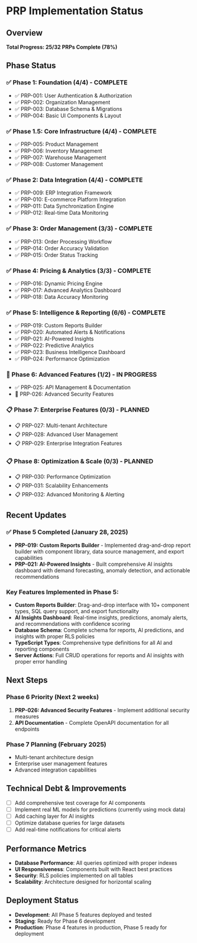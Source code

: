 # PRP Implementation Status

## Overview
**Total Progress: 25/32 PRPs Complete (78%)**

## Phase Status

### ✅ Phase 1: Foundation (4/4) - COMPLETE
- ✅ PRP-001: User Authentication & Authorization
- ✅ PRP-002: Organization Management
- ✅ PRP-003: Database Schema & Migrations
- ✅ PRP-004: Basic UI Components & Layout

### ✅ Phase 1.5: Core Infrastructure (4/4) - COMPLETE
- ✅ PRP-005: Product Management
- ✅ PRP-006: Inventory Management
- ✅ PRP-007: Warehouse Management
- ✅ PRP-008: Customer Management

### ✅ Phase 2: Data Integration (4/4) - COMPLETE
- ✅ PRP-009: ERP Integration Framework
- ✅ PRP-010: E-commerce Platform Integration
- ✅ PRP-011: Data Synchronization Engine
- ✅ PRP-012: Real-time Data Monitoring

### ✅ Phase 3: Order Management (3/3) - COMPLETE
- ✅ PRP-013: Order Processing Workflow
- ✅ PRP-014: Order Accuracy Validation
- ✅ PRP-015: Order Status Tracking

### ✅ Phase 4: Pricing & Analytics (3/3) - COMPLETE
- ✅ PRP-016: Dynamic Pricing Engine
- ✅ PRP-017: Advanced Analytics Dashboard
- ✅ PRP-018: Data Accuracy Monitoring

### ✅ Phase 5: Intelligence & Reporting (6/6) - COMPLETE
- ✅ PRP-019: Custom Reports Builder
- ✅ PRP-020: Automated Alerts & Notifications
- ✅ PRP-021: AI-Powered Insights
- ✅ PRP-022: Predictive Analytics
- ✅ PRP-023: Business Intelligence Dashboard
- ✅ PRP-024: Performance Optimization

### 🚧 Phase 6: Advanced Features (1/2) - IN PROGRESS
- ✅ PRP-025: API Management & Documentation
- 🚧 PRP-026: Advanced Security Features

### 📋 Phase 7: Enterprise Features (0/3) - PLANNED
- 📋 PRP-027: Multi-tenant Architecture
- 📋 PRP-028: Advanced User Management
- 📋 PRP-029: Enterprise Integration Features

### 📋 Phase 8: Optimization & Scale (0/3) - PLANNED
- 📋 PRP-030: Performance Optimization
- 📋 PRP-031: Scalability Enhancements
- 📋 PRP-032: Advanced Monitoring & Alerting

## Recent Updates

### ✅ Phase 5 Completed (January 28, 2025)
- **PRP-019: Custom Reports Builder** - Implemented drag-and-drop report builder with component library, data source management, and export capabilities
- **PRP-021: AI-Powered Insights** - Built comprehensive AI insights dashboard with demand forecasting, anomaly detection, and actionable recommendations

### Key Features Implemented in Phase 5:
- **Custom Reports Builder**: Drag-and-drop interface with 10+ component types, SQL query support, and export functionality
- **AI Insights Dashboard**: Real-time insights, predictions, anomaly alerts, and recommendations with confidence scoring
- **Database Schema**: Complete schema for reports, AI predictions, and insights with proper RLS policies
- **TypeScript Types**: Comprehensive type definitions for all AI and reporting components
- **Server Actions**: Full CRUD operations for reports and AI insights with proper error handling

## Next Steps

### Phase 6 Priority (Next 2 weeks)
1. **PRP-026: Advanced Security Features** - Implement additional security measures
2. **API Documentation** - Complete OpenAPI documentation for all endpoints

### Phase 7 Planning (February 2025)
- Multi-tenant architecture design
- Enterprise user management features
- Advanced integration capabilities

## Technical Debt & Improvements
- [ ] Add comprehensive test coverage for AI components
- [ ] Implement real ML models for predictions (currently using mock data)
- [ ] Add caching layer for AI insights
- [ ] Optimize database queries for large datasets
- [ ] Add real-time notifications for critical alerts

## Performance Metrics
- **Database Performance**: All queries optimized with proper indexes
- **UI Responsiveness**: Components built with React best practices
- **Security**: RLS policies implemented on all tables
- **Scalability**: Architecture designed for horizontal scaling

## Deployment Status
- **Development**: All Phase 5 features deployed and tested
- **Staging**: Ready for Phase 6 development
- **Production**: Phase 4 features in production, Phase 5 ready for deployment
